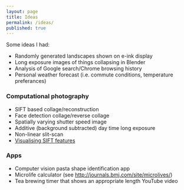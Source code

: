 ```yaml
---
layout: page
title: Ideas
permalink: /ideas/
published: true
---
```


Some ideas I had:

* Randomly generated landscapes shown on e-ink display
* Long exposure images of things collapsing in Blender
* Analysis of Google search/Chrome browsing history
* Personal weather forecast (i.e. commute conditions, temperature preferances)

### Computational photography

* SIFT based collage/reconstruction
* Face detection collage/reverse collage
* Spatially varying shutter speed image
* Additive (background subtracted) day time long exposure
* Non-linear slit-scan
* [Visualising SIFT features](http://www.cutsquash.com/2014/11/visualising-sift-descriptors/)

### Apps

* Computer vision pasta shape identification app
* Microlife calculator (see http://journals.bmj.com/site/microlives/)
* Tea brewing timer that shows an appropriate length YouTube video
